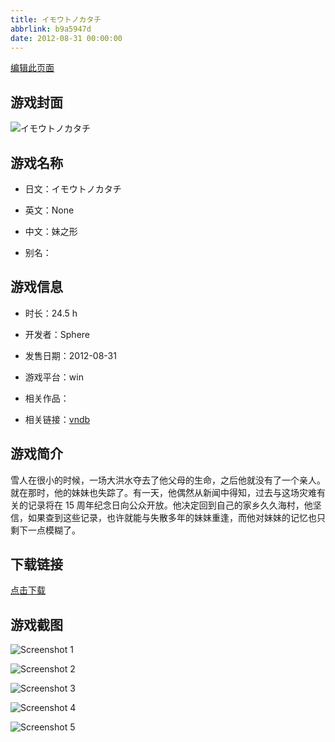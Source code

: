 ```yaml
---
title: イモウトノカタチ
abbrlink: b9a5947d
date: 2012-08-31 00:00:00
---
```

[编辑此页面](https://github.com/ACG-3/ADV3-source/blob/main/source/_posts/%E3%82%A4%E3%83%A2%E3%82%A6%E3%83%88%E3%83%8E%E3%82%AB%E3%82%BF%E3%83%81.md)

## 游戏封面

![イモウトノカタチ](https://pan.timero.xyz/d/onedrive/img_lib_001/%E3%82%A4%E3%83%A2%E3%82%A6%E3%83%88%E3%83%8E%E3%82%AB%E3%82%BF%E3%83%81_cover.avif)


## 游戏名称

- 日文：イモウトノカタチ
- 英文：None
- 中文：妹之形

- 别名：


## 游戏信息

- 时长：24.5 h
- 开发者：Sphere
- 发售日期：2012-08-31
- 游戏平台：win
- 相关作品：

- 相关链接：[vndb](https://vndb.org/v6291)


## 游戏简介

雪人在很小的时候，一场大洪水夺去了他父母的生命，之后他就没有了一个亲人。就在那时，他的妹妹也失踪了。有一天，他偶然从新闻中得知，过去与这场灾难有关的记录将在 15 周年纪念日向公众开放。他决定回到自己的家乡久久海村，他坚信，如果查到这些记录，也许就能与失散多年的妹妹重逢，而他对妹妹的记忆也只剩下一点模糊了。




## 下载链接

[点击下载](https://pan.timero.xyz/onedrive/adv_lib_001/%E3%82%A4%E3%83%A2%E3%82%A6%E3%83%88%E3%83%8E%E3%82%AB%E3%82%BF%E3%83%81)


## 游戏截图


![Screenshot 1](https://pan.timero.xyz/d/onedrive/img_lib_001/%E3%82%A4%E3%83%A2%E3%82%A6%E3%83%88%E3%83%8E%E3%82%AB%E3%82%BF%E3%83%81_Screenshot_1.avif)

![Screenshot 2](https://pan.timero.xyz/d/onedrive/img_lib_001/%E3%82%A4%E3%83%A2%E3%82%A6%E3%83%88%E3%83%8E%E3%82%AB%E3%82%BF%E3%83%81_Screenshot_2.avif)

![Screenshot 3](https://pan.timero.xyz/d/onedrive/img_lib_001/%E3%82%A4%E3%83%A2%E3%82%A6%E3%83%88%E3%83%8E%E3%82%AB%E3%82%BF%E3%83%81_Screenshot_3.avif)

![Screenshot 4](https://pan.timero.xyz/d/onedrive/img_lib_001/%E3%82%A4%E3%83%A2%E3%82%A6%E3%83%88%E3%83%8E%E3%82%AB%E3%82%BF%E3%83%81_Screenshot_4.avif)

![Screenshot 5](https://pan.timero.xyz/d/onedrive/img_lib_001/%E3%82%A4%E3%83%A2%E3%82%A6%E3%83%88%E3%83%8E%E3%82%AB%E3%82%BF%E3%83%81_Screenshot_5.avif)

